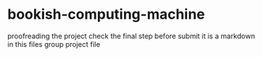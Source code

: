 # bookish-computing-machine
proofreading the project
check the final step before submit
it is a markdown in this files
group project file
